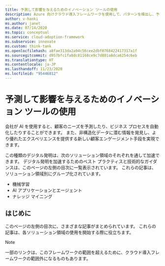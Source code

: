 ```yaml
---
title: 予測して影響を与えるためのイノベーション ツールの使用
description: Azure 向けクラウド導入フレームワークを使用して、パターンを検出し、予測を統合し、顧客の行動に影響を与えるのに役立つ分析ツールを見つけます。
author: v-hanki
ms.author: janet
ms.date: 07/14/2020
ms.topic: conceptual
ms.service: cloud-adoption-framework
ms.subservice: innovate
ms.custom: think-tank
ms.openlocfilehash: a8fae313da2a94c56cee2dbf0768422417317a1f
ms.sourcegitcommit: d957bfc1fa8dc81168ce9c7d801a8dca6254c6eb
ms.translationtype: HT
ms.contentlocale: ja-JP
ms.lasthandoff: 11/23/2020
ms.locfileid: "95446812"
---
```

# <a name="use-innovation-tools-to-predict-and-influence"></a>予測して影響を与えるためのイノベーション ツールの使用

会社が AI を使用すると、顧客のニーズを予測したり、ビジネス プロセスを自動化したりすることができます。 また、非構造化データに潜む情報を発見し、より優れたエクスペリエンスを提供する新しい顧客エンゲージメント手段を実現できます。

この種類のデジタル発明は、次のソリューション領域のそれぞれを通して加速できます。 デジタル発明を加速するためのベスト プラクティスと技術的なガイダンスは、このページの左側の目次に一覧表示されています。 これらの記事は、ソリューション領域別にグループ化されています。

- 機械学習
- AI アプリケーションとエージェント
- ナレッジ マイニング

## <a name="get-started"></a>はじめに

このページの左側の目次に、さまざまな記事がまとめられています。 これらの記事は、各ソリューション領域の使用を開始する際に役立ちます。

> [!NOTE]
> 一部のリンクは、このフレームワークの範囲を超えるために、クラウド導入フレームワークの範囲外になるものもあります。
